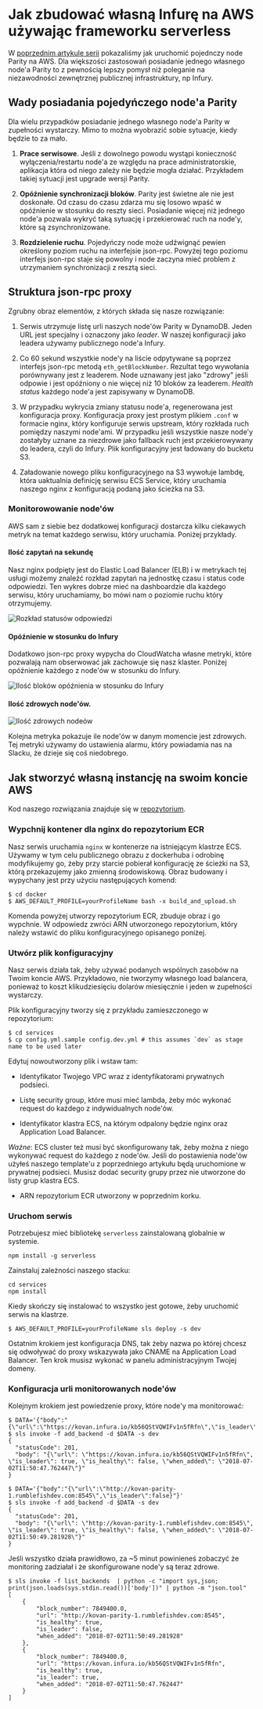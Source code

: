 # Jak zbudować własną Infurę na AWS używając frameworku serverless

W [poprzednim artykule serii](https://www.rumblefishdev.com/how-to-run-ethereum-mainnet-node-on-aws/)
pokazaliśmy jak uruchomić pojednczy node Parity na AWS. Dla większości zastosowań posiadanie jednego własnego node'a Parity to z pewnością lepszy pomysł niż poleganie na niezawodności zewnętrznej publicznej infrastruktury, np Infury.

## Wady posiadania pojedyńczego node'a Parity

Dla wielu przypadków posiadanie jednego własnego node'a Parity w zupełności wystarczy. Mimo to można wyobrazić
sobie sytuacje, kiedy będzie to za mało.

1. **Prace serwisowe**. Jeśli z dowolnego powodu wystąpi konieczność wyłączenia/restartu node'a ze względu na prace administratorskie, aplikacja która od niego zależy nie będzie mogła działać.
Przykładem takiej sytuacji jest upgrade wersji Parity.

2. **Opóźnienie synchronizacji bloków**. Parity jest świetne ale nie jest doskonałe. Od czasu do czasu zdarza mu się losowo wpaść w opóźnienie w stosunku do reszty sieci. Posiadanie więcej niż jednego node'a pozwala wykryć taką sytuację i przekierować ruch na node'y, które są zsynchronizowane.

3. **Rozdzielenie ruchu**. Pojedyńczy node może udźwignąć pewien określony poziom ruchu na interfejsie json-rpc. Powyżej tego poziomu interfejs json-rpc staje się powolny i node zaczyna mieć problem z utrzymaniem synchronizacji z resztą sieci.


## Struktura json-rpc proxy

Zgrubny obraz elementów, z których składa się nasze rozwiązanie:

1. Serwis utrzymuje listę urli naszych node'ów Parity w DynamoDB. Jeden URL jest specjalny i
oznaczony jako *leader*. W naszej konfiguracji jako leadera używamy publicznego node'a Infury.

2. Co 60 sekund wszystkie node'y na liście odpytywane są poprzez interfejs json-rpc metodą
`eth_getBlockNumber`. Rezultat tego wywołania porównywany jest z leaderem. Node uznawany jest
jako "zdrowy" jeśli odpowie i jest opóźniony o nie więcej niż 10 bloków za leaderem.
*Health status* każdego node'a jest zapisywany w DynamoDB.

3. W przypadku wykrycia zmiany statusu node'a, regenerowana jest konfiguracja proxy. Konfiguracja proxy jest prostym plikiem `.conf` w formacie nginx, który konfiguruje serwis upstream, który rozkłada ruch pomiędzy naszymi node'ami. W przypadku jeśli wszystkie nasze node'y zostałyby uznane za niezdrowe jako fallback ruch jest przekierowywany do leadera, czyli do Infury.
Plik konfiguracyjny jest ładowany do bucketu S3.

4. Załadowanie nowego pliku konfiguracyjnego na S3 wywołuje lambdę, która uaktualnia definicję serwisu ECS Service, który uruchamia naszego nginx z konfiguracją podaną jako ścieżka na S3.

### Monitorowowanie node'ów

AWS sam z siebie bez dodatkowej konfiguracji dostarcza kilku ciekawych metryk na temat każdego serwisu, który uruchamia. Poniżej przykłady.

#### Ilość zapytań na sekundę

Nasz nginx podpięty jest do Elastic Load Balancer (ELB) i w metrykach tej usługi możemy znaleźć rozkład zapytań na jednostkę czasu i status code odpowiedzi. Ten wykres dobrze mieć na dashboardzie dla każdego serwisu, który uruchamiamy, bo mówi nam o poziomie ruchu który otrzymujemy.

![Rozkład statusów odpowiedzi](./docs/images/requests-per-second.png)


#### Opóźnienie w stosunku do Infury

Dodatkowo json-rpc proxy wypycha do CloudWatcha własne metryki, które pozwalają nam obserwować jak zachowuje się nasz klaster. Poniżej opóźnienie każdego z node'ów w stosunku do Infury.

![Ilość bloków opóźnienia w stosunku do Infury](./docs/images/eth-node-block-difference.png)


#### Ilość zdrowych node'ów.

![Ilość zdrowych nodeów](./docs/images/healthy-nodes.png)

Kolejna metryka pokazuje ile node'ów w danym momencie jest zdrowych. Tej metryki używamy do ustawienia alarmu, który powiadamia nas na Slacku, że dzieje się coś niedobrego.

## Jak stworzyć własną instancję na swoim koncie AWS

Kod naszego rozwiązania znajduje się w [repozytorium](https://github.com/rumblefishdev/jsonrpc-proxy).

### Wypchnij kontener dla nginx do repozytorium ECR

Nasz serwis uruchamia `nginx` w kontenerze na istniejącym klastrze ECS. Używamy w tym celu publicznego obrazu z dockerhuba i odrobinę modyfikujemy go, żeby przy starcie pobierał konfigurację ze ścieżki na S3, którą przekazujemy jako zmienną środowiskową.
Obraz budowany i wypychany jest przy użyciu następujących komend:

    $ cd docker
    $ AWS_DEFAULT_PROFILE=yourProfileName bash -x build_and_upload.sh

Komenda powyżej utworzy repozytorium ECR, zbuduje obraz i go wypchnie. W odpowiedz zwróci ARN utworzonego repozytorium, który należy wstawić do pliku konfiguracyjnego opisanego poniżej.

### Utwórz plik konfiguracyjny

Nasz serwis działa tak, żeby używać podanych wspólnych zasobów na Twoim koncie AWS. Przykładowo, nie tworzymy własnego load balancera, ponieważ to koszt klikudziesięciu dolarów miesięcznie i jeden w zupełności wystarczy.

Plik konfiguracyjny tworzy się z przykładu zamieszczonego w repozytorium:


    $ cd services
    $ cp config.yml.sample config.dev.yml # this assumes `dev` as stage name to be used later


Edytuj nowoutworzony plik i wstaw tam:

* Identyfikator Twojego VPC wraz z identyfikatorami prywatnych podsieci.

* Listę security group, które musi mieć lambda, żeby móc wykonać request do każdego z indywidualnych node'ów.

* Identyfikator klastra ECS, na którym odpalony będzie nginx oraz Application Load Balancer.

*Ważne*: ECS cluster też musi być skonfigurowany tak, żeby można z niego wykonywać request do każdego z node'ów. Jeśli do postawienia node'ów użyłeś naszego template'u z poprzedniego artykułu będą uruchomione w prywatnej podsieci. Musisz dodać security grupy przez nie utworzone do listy grup klastra ECS.

* ARN repozytorium ECR utworzony w poprzednim korku.


### Uruchom serwis

Potrzebujesz mieć bibliotekę `serverless` zainstalowaną globalnie w systemie.

    npm install -g serverless

Zainstaluj zależności naszego stacku:


    cd services
    npm install


Kiedy skończy się instalować to wszystko jest gotowe, żeby uruchomić serwis na klastrze.


    $ AWS_DEFAULT_PROFILE=yourProfileName sls deploy -s dev


Ostatnim krokiem jest konfiguracja DNS, tak żeby nazwa po której chcesz się odwoływać do proxy wskazywała jako CNAME na Application Load Balancer. Ten krok musisz wykonać w panelu administracyjnym Twojej domeny.


### Konfiguracja urli monitorowanych node'ów

Kolejnym krokiem jest powiedzenie proxy, które node'y ma monitorować:


    $ DATA='{"body":"{\"url\":\"https://kovan.infura.io/kb56QStVQWIFv1n5fRfn\",\"is_leader\":true}"}'
    $ sls invoke -f add_backend -d $DATA -s dev
    {
      "statusCode": 201,
      "body": "{\"url\": \"https://kovan.infura.io/kb56QStVQWIFv1n5fRfn\", \"is_leader\": true, \"is_healthy\": false, \"when_added\": \"2018-07-02T11:50:47.762447\"}"
    }

    $ DATA='{"body":"{\"url\":\"http://kovan-parity-1.rumblefishdev.com:8545\",\"is_leader\":false}"}'
    $ sls invoke -f add_backend -d $DATA -s dev
    {
      "statusCode": 201,
      "body": "{\"url\": \"http://kovan-parity-1.rumblefishdev.com:8545\", \"is_leader\": true, \"is_healthy\": false, \"when_added\": \"2018-07-02T11:50:49.281928\"}"
    }


Jeśli wszystko działa prawidłowo, za ~5 minut powinieneś zobaczyć że monitoring zadziałał i że
skonfigurowane node'y są teraz zdrowe.


    $ sls invoke -f list_backends  | python -c "import sys,json; print(json.loads(sys.stdin.read())['body'])" | python -m "json.tool"
    [
        {
            "block_number": 7849400.0,
            "url": "http://kovan-parity-1.rumblefishdev.com:8545",
            "is_healthy": true,
            "is_leader": false,
            "when_added": "2018-07-02T11:50:49.281928"
        },
        {
            "block_number": 7849400.0,
            "url": "https://kovan.infura.io/kb56QStVQWIFv1n5fRfn",
            "is_healthy": true,
            "is_leader": true,
            "when_added": "2018-07-02T11:50:47.762447"
        }
    ]

